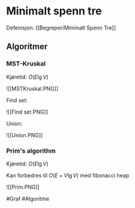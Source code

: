 # Minimalt spenn tre
Defenisjon: [[Begreper/Minimalt Spenn Tre]]

## Algoritmer
### MST-Kruskal
Kjøretid: $O(E\lg V)$

![[MSTKruskal.PNG]]

Find set:

![[Find set.PNG]]

Union:

![[Union.PNG]]

### Prim's algorithm
Kjøretid: $O(E\lg V)$

Kan forbedres til $O(E+V\lg V)$ med fibonacci heap

![[Prim.PNG]]

#Graf 
#Algoritme 
